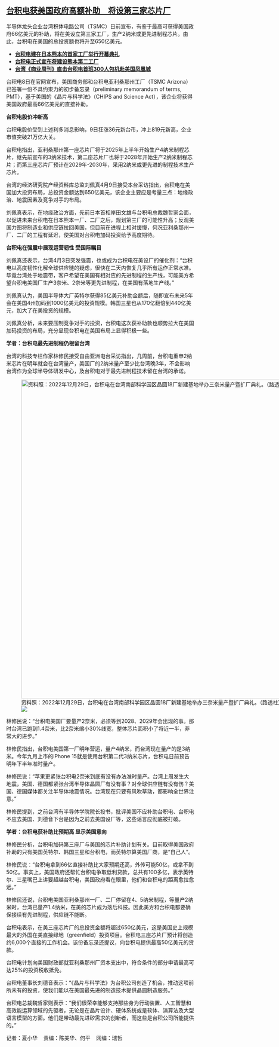 <!--1712680020000-->
[台积电获美国政府高额补助　将设第三家芯片厂](https://www.rfa.org/mandarin/yataibaodao/gangtai/hx2-04092024085946.html)
------

<p>半导体龙头企业台湾积体电路公司（TSMC）日前宣布，有鉴于最高可获得美国政府66亿美元的补助，将在美设立第三家工厂，生产2纳米或更先进制程芯片。由此，台积电在美国的总投资额也将升至650亿美元。</p><ul><li><strong><span class="result-title"> <a class="state-published" href="https://www.rfa.org/mandarin/Xinwen/6-02242024163056.html">台积电建在日本熊本的首家工厂举行开幕典礼</a> </span></strong></li><li><span class="result-title"> <a class="state-published" href="https://www.rfa.org/mandarin/Xinwen/3-02062024112415.html"><strong>台积电正式宣布将建设熊本第二工厂</strong></a> </span></li><li><a href="https://www.rfa.org/mandarin/Xinwen/cmh2-11182022041219.html"><strong>台湾《商业周刊》直击台积电首班300人包机赴美国凤凰城</strong></a></li></ul><p>台积电8日在官网宣布，美国商务部和台积电亚利桑那州工厂（TSMC Arizona）已签署一份不具约束力的初步备忘录（preliminary memorandum of terms, PMT），基于美国的《晶片与科学法》（CHIPS and Science Act），该企业将获得美国政府最高66亿美元的直接补助。</p><p><strong>台积电股价冲新高</strong></p><p>台积电股价受到上述利多消息影响，9日狂涨36元新台币，冲上819元新高，企业市值突破21万亿大关。</p><p>台积电指出，亚利桑那州第一座芯片厂将于2025年上半年开始生产4纳米制程芯片，继先前宣布的3纳米技术，第二座芯片厂也将于2028年开始生产2纳米制程芯片；而第三座芯片厂预计在2029年-2030年，采用2纳米或更先进的制程技术生产芯片。</p><p>台湾的经济研究院产经资料库总监刘佩真4月9日接受本台采访指出，台积电在美国加大投资布局，总投资金额达到650亿美元，该企业主要应是考量三点：地缘政治、地震因素及竞争对手的布局。</p><p>刘佩真表示，在地缘政治方面，先前日本首相岸田文雄与台积电总裁魏哲家会面，以促进未来台积电在日本熊本一厂、二厂之后，规划第三厂的可能性升高；反观美国力图将制造业和供应链拉回美国，但目前在进程上相对缓慢，何况亚利桑那州一厂、二厂的工程有延迟，使美国对台积电加码投资给予高度期待。</p><p><strong>台积电在强震中展现运营韧性 受国际瞩目</strong></p><p>刘佩真还表示，台湾4月3日突发强震，也或成为台积电在美设厂的催化剂：“台积电以高度韧性化解全球供应链的疑虑，很快在二天内恢复几乎所有运作正常水准。毕竟台湾处于地震带，客户希望在美国有相对应的先进制程的生产线，可能美方希望台积电美国厂生产3奈米、2奈米等更先进制程，在美国有落地生产线。”</p><p>刘佩真认为，美国半导体大厂英特尔获得85亿美元补助金额后，随即宣布未来5年会在美国4州加码到1000亿美元的投资规模。韩国三星也从170亿翻倍到440亿美元，加大了在美投资的规模。</p><p>刘佩真分析，未来要压制竞争对手的投资，台积电这次获补助款也顺势拉大在美国加码投资的布局，充分显现台积电在美国布局上显得积极一些。</p><p><strong>学者：台积电最先进制程仍根留台湾</strong></p><p>台湾的科技专栏作家林修民接受自由亚洲电台采访指出，几周前，台积电重申2纳米芯片在明年就会在台湾量产，美国厂的2纳米量产至少比台湾晚3年，不会影响台湾作为全球半导体研发中心，及台积电对于最先进制程技术留在台湾的承诺。</p><p><figure class="image-richtext image-inline captioned" style="width:1280px;"><img alt="资料照：2022年12月29日，台积电在台湾南部科学园区晶圆18厂新建基地举办三奈米量产暨扩厂典礼。（路透社）" height="853" src="https://www.rfa.org/mandarin/yataibaodao/gangtai/hx2-04092024085946.html/2022-12-29t074329z_1361987504_rc2efy9njjzo_rtrmadp_3_taiwan-tsmc.jpg/@@images/7055e19c-1be1-4fd7-b3c9-9f5428184cfb.jpeg" title="2022-12-29T074329Z_1361987504_RC2EFY9NJJZO_RTRMADP_3_TAIWAN-TSMC.JPG" width="1280"/><figcaption class="image-caption">资料照：2022年12月29日，台积电在台湾南部科学园区晶圆18厂新建基地举办三奈米量产暨扩厂典礼。（路透社）</figcaption><small></small><div id="zoomattribute"><a data-caption="资料照：2022年12月29日，台积电在台湾南部科学园区晶圆18厂新建基地举办三奈米量产暨扩厂典礼。（路透社）" data-fancybox="" href="https://www.rfa.org/mandarin/yataibaodao/gangtai/hx2-04092024085946.html/2022-12-29t074329z_1361987504_rc2efy9njjzo_rtrmadp_3_taiwan-tsmc.jpg" id="single_image" title="资料照：2022年12月29日，台积电在台湾南部科学园区晶圆18厂新建基地举办三奈米量产暨扩厂典礼。（路透社）"><img src="/++plone++rfa-resources/img/icon-zoom.png"/></a></div></figure></p><p>林修民说：“台积电美国厂要量产2奈米，必须等到2028、2029年会出现的事。那时台湾已跑到1.4奈米，比2奈米缩小30%线宽，整体芯片面积小了将近一半，非常大的进步。”</p><p>林修民指出，台积电美国第一厂明年营运，量产4纳米，而台湾现在量产的是3纳米。今年九月上市的iPhone 15就是使用台积第二代3纳米芯片，台积电日前预告明年下半年准时量产。</p><p>林修民说：“苹果更紧张台积电2奈米到底有没有办法准时量产。台湾上周发生大地震，美国、德国都紧张台湾半导体晶圆厂有没有事？对全球供应链有没有伤？美国、德国媒体都关注半导体地震情况。台湾现在只要有风吹草动，都影响全世界注意。”</p><p>林修民提到，之前台湾有半导体学院院长投书，批评美国不应补助台积电、台积电不应去美国、刘德音下台是因为之前去美国设厂等，这些谣言应彻底被打破。</p><p><strong>学者：台积电获补助比预期高 显示美国意向</strong></p><p>林修民分析，台积电加码第三座厂与美国的芯片补助计划有关。目前取得美国政府补助的只有美国英特尔、韩国三星和台积电，而英特尔算美国厂商，是“自己人”。</p><p>林修民说：“台积电拿到66亿直接补助比大家预期还高，外传可能50亿，或拿不到50亿。事实上，美国政府还帮忙台积电争取低利贷款，总共有100多亿，表示英特尔、三星嘴巴上讲要超越台积电，美国政府看在眼里，他们和台积电的距离愈拉愈远。”</p><p>林修民还说，台积电美国亚利桑那州一厂、二厂停留在4、5纳米制程，等量产2纳米时，台湾已量产1.4纳米，在美的芯片成为落后科技。因此美方和台积电都要确保接续有先进制程，供应链不能断。</p><p>台积电表示，在美三座芯片厂的总投资金额将超过650亿美元，这是美国史上规模最大的外国在美直接绿地（greenfield）投资项目。台积电三座芯片厂预计将创造约6,000个直接的工作机会。该份备忘录还提议，向台积电提供最高50亿美元的贷款。</p><p>台积电计划向美国财政部就亚利桑那州厂资本支出中，符合条件的部分申请最高可达25%的投资税收抵免。</p><p>台积电董事长刘德音表示：“《晶片与科学法》为台积公司创造了机会，推动这项前所未有的投资，使我们能以在美国最先进的制造技术提供晶圆制造服务。”</p><p>台积电总裁魏哲家则表示：“我们很荣幸能够支持那些身为行动装置、人工智慧和高效能运算领域的先驱者，无论是在晶片设计、硬体系统或是软体、演算法及大型语言模型的方面。他们是带动最先进矽需求的创新者，而这些是台积公司所能提供的。”</p><p>记者：夏小华    责编：陈美华、何平    网编：瑞哲</p>
